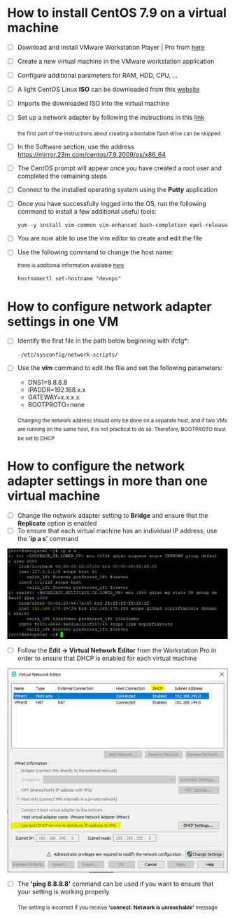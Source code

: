 # How to install CentOS 7.9 on a virtual machine

- [ ] Download and install VMware Workstation Player | Pro from [here](https://www.vmware.com/products/workstation-pro.html)
- [ ] Create a new virtual machine in the VMware workstation application
- [ ] Configure additional parameters for RAM, HDD, CPU, ...
- [ ] A light CentOS Linux **ISO** can be downloaded from this [website](https://ftp.riken.jp/Linux/centos/7.9.2009/isos/x86_64/)
- [ ] Imports the downloaded ISO into the virtual machine
- [ ] Set up a network adapter by following the instructions in this [link]( https://linuxhint.com/install_centos8_netboot_iso)
 
   <sub> the first part of the instructions about creating a bootable flash drive can be skipped. </sub>
- [ ] In the Software section, use the address https://mirror.23m.com/centos/7.9.2009/os/x86_64
- [ ] The CentOS prompt will appear once you have created a root user and completed the remaining steps
- [ ] Connect to the installed operating system using the **Putty** application
- [ ] Once you have successfully logged into the OS, run the following command to install a few additional useful tools:
    ```
    yum -y install vim-common vim-enhanced bash-completion epel-release
    ```
- [ ] You are now able to use the vim editor to create and edit the file
- [ ] Use the following command to change the host name:
   
    <sub> 
   
    there is additional information available [here](https://phoenixnap.com/kb/how-to-set-or-change-a-hostname-in-centos-7)
    
    </sub>
    
    ```
    hostnamectl set-hostname "devops"
    ```
# How to configure network adapter settings in one VM
- [ ] Identify the first file in the path below beginning with ifcfg*:
    ```
   ·/etc/sysconfig/network-scripts/
    ```
- [ ] Use the **vim** command to edit the file and set the following parameters:
	- DNS1=8.8.8.8
	- IPADDR=192.168.x.x
	- GATEWAY=x.x.x.x
	- BOOTPROTO=none

    <sub> Changing the network address should only be done on a separate host, and if two VMs are running on the same host, it is not practical to do so. Therefore, BOOTPROTO must be set to DHCP</sub>	
# How to configure the network adapter settings in more than one virtual machine

- [ ] Change the network adapter setting to **Bridge** and ensure that the **Replicate** option is enabled
- [ ] To ensure that each virtual machine has an individual IP address, use the '**ip a s**' command

<p align="center">
    <img src="images/ip_a.png"/>
</p>

- [ ] Follow the **Edit -> Virtual Network Editor** from the Workstation Pro in order to ensure that DHCP is enabled for each virtual machine

<p align="center">
    <img src="images/dhcp.png"/>
</p>

- [ ] The **'ping 8.8.8.8'** command can be used if you want to ensure that your setting is working properly

    <sub>The setting is incorrect if you receive **'connect: Network is unreachable'** message</sub>  